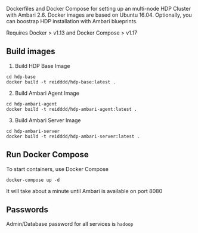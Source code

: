 Dockerfiles and Docker Compose for setting up an multi-node HDP Cluster with Ambari 2.6. Docker images are based on Ubuntu 16.04. Optionally, you can boostrap HDP installation with Ambari blueprints.

Requires Docker > v1.13 and Docker Compose > v1.17

## Build images

1. Build HDP Base Image
```
cd hdp-base
docker build -t reidddd/hdp-base:latest .
```

2. Build Ambari Agent Image
```
cd hdp-ambari-agent
docker build -t reidddd/hdp-ambari-agent:latest .
```

3. Build Ambari Server Image
```
cd hdp-ambari-server
docker build -t reidddd/hdp-ambari-server:latest .
```

## Run Docker Compose
To start containers, use Docker Compose
```
docker-compose up -d
```
It will take about a minute until Ambari is available on port 8080

## Passwords

Admin/Database password for all services is `hadoop`


